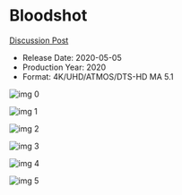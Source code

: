 # Bloodshot

[Discussion Post](https://www.avsforum.com/threads/bass-eq-for-filtered-movies.2995212/post-59405454)

* Release Date: 2020-05-05
* Production Year: 2020
* Format: 4K/UHD/ATMOS/DTS-HD MA 5.1

![img 0](https://i.imgur.com/9F5Ezkd.jpg)

![img 1](https://i.imgur.com/eSjbJJj.png)

![img 2](https://i.imgur.com/GBhsHTT.jpg)

![img 3](https://i.imgur.com/y0tPUZg.png)

![img 4](https://i.imgur.com/cPN7Aqx.jpg)

![img 5](https://i.imgur.com/Nqnns23.png)

